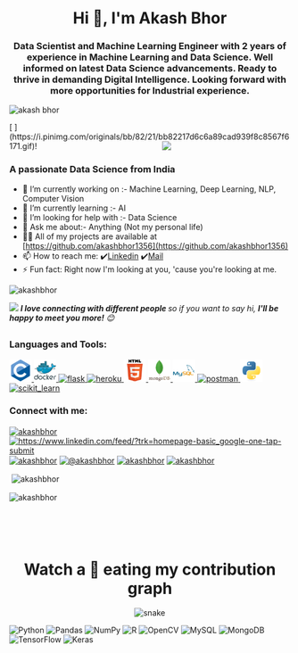 
<h1 align="center">Hi 👋, I'm Akash Bhor </h1>
<h3 align="center">Data Scientist and Machine Learning Engineer with 2 years of experience in Machine Learning and Data Science. Well informed on latest Data Science advancements. Ready to thrive in demanding Digital Intelligence. Looking forward with more opportunities for Industrial experience.</h3>

<p align="left"> <img src="https://komarev.com/ghpvc/?username=jainil-coder&label=Profile%20views&color=0e75b6&style=flat" alt="akash bhor" /> </p>
 [ ](https://i.pinimg.com/originals/bb/82/21/bb82217d6c6a89cad939f8c8567f6171.gif)!
<img align='right' src="https://media.giphy.com/media/M9gbBd9nbDrOTu1Mqx/giphy.gif" width="230">

### A passionate Data Science from India
<!--
**Akash-Bhor/Akash-Bhor** is a ✨ _special_ ✨ repository because its `README.md` (this file) appears on your GitHub profile.-->

- 🔭 I’m currently working on :- Machine Learning, Deep Learning, NLP, Computer Vision
- 🌱 I’m currently learning :- AI
- 🤔 I’m looking for help with :- Data Science
- 💬 Ask me about:- Anything (Not my personal life)
- 👨‍💻 All of my projects are available at [https://github.com/akashbhor1356](https://github.com/akashbhor1356)
- 📫 How to reach me:  ✔️[Linkedin](https://www.linkedin.com/in/akash-bhor-b62503149/) ✔️[Mail](https://mail.google.com/mail/u/0/?view=cm&fs=1&to=akashbhor111@gmail.com.com&su=SUBJECT&body=BODY&tf=1)
- ⚡ Fun fact:  Right now I'm looking at you, 'cause you're looking at me.

<p align="left"> <img src="https://komarev.com/ghpvc/?username=Akash-Bhor&label=Profile%20views&color=0e75b6&style=flat-square" alt="akashbhor" /> </p>
<img src="https://media.giphy.com/media/LnQjpWaON8nhr21vNW/giphy.gif" width="60"> <em><b>I love connecting with different people </b>so if you want to say hi, <b> I'll be happy to meet you more!</b> 😊</em>


<h2></h2>


<h2></h2>
<h3 align="left">Languages and Tools:</h3>
<p align="left"> <a href="https://www.cprogramming.com/" target="_blank" rel="noreferrer"> <img src="https://raw.githubusercontent.com/devicons/devicon/master/icons/c/c-original.svg" alt="c" width="40" height="40"/> </a> <a href="https://www.docker.com/" target="_blank" rel="noreferrer"> <img src="https://raw.githubusercontent.com/devicons/devicon/master/icons/docker/docker-original-wordmark.svg" alt="docker" width="40" height="40"/> </a> <a href="https://flask.palletsprojects.com/" target="_blank" rel="noreferrer"> <img src="https://www.vectorlogo.zone/logos/pocoo_flask/pocoo_flask-icon.svg" alt="flask" width="40" height="40"/> </a> <a href="https://heroku.com" target="_blank" rel="noreferrer"> <img src="https://www.vectorlogo.zone/logos/heroku/heroku-icon.svg" alt="heroku" width="40" height="40"/> </a> <a href="https://www.w3.org/html/" target="_blank" rel="noreferrer"> <img src="https://raw.githubusercontent.com/devicons/devicon/master/icons/html5/html5-original-wordmark.svg" alt="html5" width="40" height="40"/> </a> <a href="https://www.mongodb.com/" target="_blank" rel="noreferrer"> <img src="https://raw.githubusercontent.com/devicons/devicon/master/icons/mongodb/mongodb-original-wordmark.svg" alt="mongodb" width="40" height="40"/> </a> <a href="https://www.mysql.com/" target="_blank" rel="noreferrer"> <img src="https://raw.githubusercontent.com/devicons/devicon/master/icons/mysql/mysql-original-wordmark.svg" alt="mysql" width="40" height="40"/> </a> <a href="https://postman.com" target="_blank" rel="noreferrer"> <img src="https://www.vectorlogo.zone/logos/getpostman/getpostman-icon.svg" alt="postman" width="40" height="40"/> </a> <a href="https://www.python.org" target="_blank" rel="noreferrer"> <img src="https://raw.githubusercontent.com/devicons/devicon/master/icons/python/python-original.svg" alt="python" width="40" height="40"/> </a> <a href="https://scikit-learn.org/" target="_blank" rel="noreferrer"> <img src="https://upload.wikimedia.org/wikipedia/commons/0/05/Scikit_learn_logo_small.svg" alt="scikit_learn" width="40" height="40"/> </a> </p><h3 align="left">Connect with me:</h3>
<p align="left">
<a href="https://twitter.com/akashbhor" target="blank"><img align="center" src="https://raw.githubusercontent.com/akashbhor/github-profile-readme-generator/master/src/images/icons/Social/twitter.svg" alt="akashbhor" height="30" width="40" /></a>
<a href="https://linkedin.com/in/https://www.linkedin.com/feed/?trk=homepage-basic_google-one-tap-submit" target="blank"><img align="center" src="https://raw.githubusercontent.com/akashbhor/github-profile-readme-generator/master/src/images/icons/Social/linked-in-alt.svg" alt="https://www.linkedin.com/feed/?trk=homepage-basic_google-one-tap-submit" height="30" width="40" /></a>
<a href="https://instagram.com/akashbhor" target="blank"><img align="center" src="https://raw.githubusercontent.com/akashbhor/github-profile-readme-generator/master/src/images/icons/Social/instagram.svg" alt="akashbhor" height="30" width="40" /></a>
<a href="https://medium.com/@akashbhor" target="blank"><img align="center" src="https://raw.githubusercontent.com/rahuldkjain/github-profile-readme-generator/master/src/images/icons/Social/medium.svg" alt="@akashbhor" height="30" width="40" /></a>
<a href="https://www.hackerrank.com/akashbhor" target="blank"><img align="center" src="https://raw.githubusercontent.com/akashbhor/github-profile-readme-generator/master/src/images/icons/Social/hackerrank.svg" alt="akashbhor" height="30" width="40" /></a>
<a href="https://www.hackerearth.com/akashbhor" target="blank"><img align="center" src="https://raw.githubusercontent.com/akashbhor/github-profile-readme-generator/master/src/images/icons/Social/hackerearth.svg" alt="akashbhor" height="30" width="40" /></a>

<p>&nbsp;<img align="center" src="https://github-readme-stats.vercel.app/api?username=akashbhor&show_icons=true&locale=en" alt="akashbhor" /></p>

<p><img align="center" src="https://github-readme-streak-stats.herokuapp.com/?user=akashbhor&" alt="akashbhor" /></p>
 <br></br></br>
 <h1 align = 'Center'>Watch a 🐍 eating my contribution graph</h1>
<p align="center">
  <img src="https://github.com/akashbhor/akashbhor/blob/output/github-contribution-grid-snake.svg" alt="snake"></center>
</p>
 <img alt="Python" src="https://img.shields.io/badge/python-%2314354C.svg?style=for-the-badge&logo=python&logoColor=white"/> <img alt="Pandas" src="https://img.shields.io/badge/pandas-%23150458.svg?style=for-the-badge&logo=pandas&logoColor=white" /> <img alt="NumPy" src="https://img.shields.io/badge/numpy-%23013243.svg?style=for-the-badge&logo=numpy&logoColor=white" /> <img alt="R" src="https://img.shields.io/badge/r-%23276DC3.svg?style=for-the-badge&logo=r&logoColor=white"/> <img alt="OpenCV" src="https://img.shields.io/badge/opencv-%23white.svg?style=for-the-badge&logo=opencv&logoColor=white"/> <img alt="MySQL" src="https://img.shields.io/badge/mysql-%2300f.svg?style=for-the-badge&logo=mysql&logoColor=white"/> <img alt="MongoDB" src ="https://img.shields.io/badge/MongoDB-%234ea94b.svg?style=for-the-badge&logo=mongodb&logoColor=white"/> <img alt="TensorFlow" src="https://img.shields.io/badge/TensorFlow-%23FF6F00.svg?style=for-the-badge&logo=TensorFlow&logoColor=white" /> <img alt="Keras" src="https://img.shields.io/badge/Keras-%23D00000.svg?style=for-the-badge&logo=Keras&logoColor=white"/> 
<!---
Nsadaa/Nsadaa is a ✨ special ✨ repository because its `README.md` (this file) appears on your GitHub profile.
You can click the Preview link to take a look at your changes.
--->
